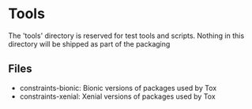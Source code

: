 # Tools

The 'tools' directory is reserved for test tools and scripts. Nothing
in this directory will be shipped as part of the packaging

## Files

- constraints-bionic: Bionic versions of packages used by Tox
- constraints-xenial: Xenial versions of packages used by Tox
